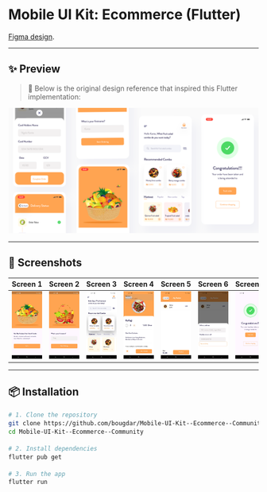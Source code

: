 # Mobile UI Kit: Ecommerce (Flutter)

[Figma design](https://www.figma.com/community/file/875021148028188871).

---

## ✨ Preview

> 📲 Below is the original design reference that inspired this Flutter implementation:

![Design Preview](./assets/images/Frame.png)

---

## 📸 Screenshots

| Screen 1 | Screen 2 | Screen 3 | Screen 4 | Screen 5 | Screen 6 | Screen 7 |
|:-------:|:-------:|:-------:|:-------:|:-------:|:-------:|:-------:|
| ![Screen 1](./assets/images/1.jpg) | ![Screen 2](./assets/images/2.jpg) | ![Screen 3](./assets/images/3.jpg) | ![Screen 4](./assets/images/4.jpg) | ![Screen 5](./assets/images/5.jpg) | ![Screen 6](./assets/images/6.jpg) | ![Screen 7](./assets/images/7.jpg) |


---

## 📦 Installation

```bash
# 1. Clone the repository
git clone https://github.com/bougdar/Mobile-UI-Kit--Ecommerce--Community.git
cd Mobile-UI-Kit--Ecommerce--Community

# 2. Install dependencies
flutter pub get

# 3. Run the app
flutter run
